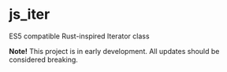 # js_iter
ES5 compatible Rust-inspired Iterator class

**Note!** This project is in early development. All updates should be considered breaking.

